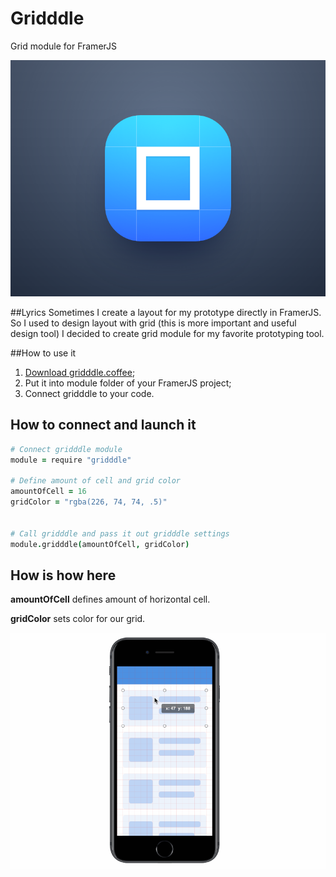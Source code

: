 # Gridddle
Grid module for FramerJS

![Grid module for FramerJS](/gridddle_logo.png)

##Lyrics
Sometimes I create a layout for my prototype directly in FramerJS. So I used to design layout with grid (this is more important and useful design tool) I decided to create grid module for my favorite prototyping tool.

##How to use it

1. [Download gridddle.coffee](https://github.com/Volorf/Gridddle/blob/master/gridddle.coffee);
2. Put it into module folder of your FramerJS project;
3. Connect gridddle to your code.

## How to connect and launch it

```coffeescript
# Connect gridddle module
module = require "gridddle"

# Define amount of cell and grid color
amountOfCell = 16
gridColor = "rgba(226, 74, 74, .5)"


# Call gridddle and pass it out gridddle settings
module.gridddle(amountOfCell, gridColor)
```

## How is how here

**amountOfCell** defines amount of horizontal cell.

**gridColor** sets color for our grid.

![Grid module for FramerJS](/record.gif)
